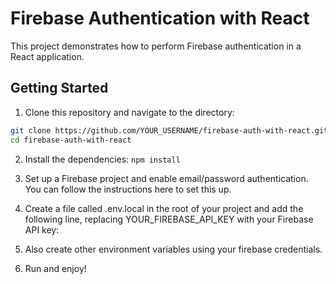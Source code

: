 # Firebase Authentication with React

This project demonstrates how to perform Firebase authentication in a React application.

## Getting Started

1. Clone this repository and navigate to the directory:

```bash
git clone https://github.com/YOUR_USERNAME/firebase-auth-with-react.git
cd firebase-auth-with-react

```
2. Install the dependencies:
```npm install```

3. Set up a Firebase project and enable email/password authentication. You can follow the instructions here to set this up.

4. Create a file called .env.local in the root of your project and add the following line, replacing YOUR_FIREBASE_API_KEY with your Firebase API key:

5. Also create other environment variables using your firebase credentials.
6. Run and enjoy!
